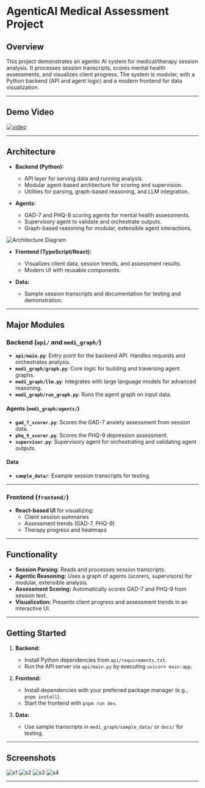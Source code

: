 # AgenticAI Medical Assessment Project

## Overview

This project demonstrates an agentic AI system for medical/therapy session analysis. It processes session transcripts, scores mental health assessments, and visualizes client progress. The system is modular, with a Python backend (API and agent logic) and a modern frontend for data visualization.

---

## Demo Video

[![video](http://img.youtube.com/vi/-9N9Gt9KL6E/0.jpg)](http://www.youtube.com/watch?v=-9N9Gt9KL6E "Demo Video")

---

## Architecture

- **Backend (Python):**
  - API layer for serving data and running analysis.
  - Modular agent-based architecture for scoring and supervision.
  - Utilities for parsing, graph-based reasoning, and LLM integration.

- **Agents:**
  - GAD-7 and PHQ-9 scoring agents for mental health assessments.
  - Supervisory agent to validate and orchestrate outputs.
  - Graph-based reasoning for modular, extensible agent interactions.

![Architecture Diagram](img/agents_graph.png)

- **Frontend (TypeScript/React):**
  - Visualizes client data, session trends, and assessment results.
  - Modern UI with reusable components.

- **Data:**
  - Sample session transcripts and documentation for testing and demonstration.

---

## Major Modules

### Backend (`api/` and `medi_graph/`)

- **`api/main.py`**: Entry point for the backend API. Handles requests and orchestrates analysis.
- **`medi_graph/graph.py`**: Core logic for building and traversing agent graphs.
- **`medi_graph/llm.py`**: Integrates with large language models for advanced reasoning.
- **`medi_graph/run_graph.py`**: Runs the agent graph on input data.

#### Agents (`medi_graph/agents/`)

- **`gad_7_scorer.py`**: Scores the GAD-7 anxiety assessment from session data.
- **`phq_9_scorer.py`**: Scores the PHQ-9 depression assessment.
- **`supervisor.py`**: Supervisory agent for orchestrating and validating agent outputs.

#### Data

- **`sample_data/`**: Example session transcripts for testing.

---

### Frontend (`frontend/`)

- **React-based UI** for visualizing:
  - Client session summaries
  - Assessment trends (GAD-7, PHQ-9)
  - Therapy progress and heatmaps

---

## Functionality

- **Session Parsing:** Reads and processes session transcripts.
- **Agentic Reasoning:** Uses a graph of agents (scorers, supervisors) for modular, extensible analysis.
- **Assessment Scoring:** Automatically scores GAD-7 and PHQ-9 from session text.
- **Visualization:** Presents client progress and assessment trends in an interactive UI.

---

## Getting Started

1. **Backend:**  
   - Install Python dependencies from `api/requirements.txt`.
   - Run the API server via `api/main.py` by executing `uvicorn main:app`.

2. **Frontend:**  
   - Install dependencies with your preferred package manager (e.g., `pnpm install`).
   - Start the frontend with `pnpm run dev`.

3. **Data:**  
   - Use sample transcripts in `medi_graph/sample_data/` or `docs/` for testing.

---

## Screenshots

![s1](img/s1.png)
![s2](img/s2.png)
![s3](img/s3.png)
![s4](img/s4.png)

---
